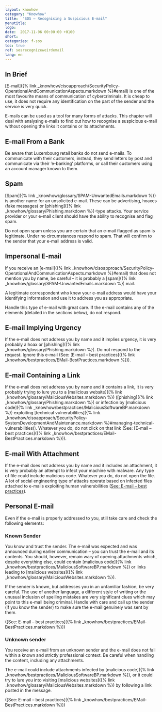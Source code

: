 ```yaml
---
layout: knowhow
category: "Knowhow"
title:  "SOS – Recognising a Suspicious E-mail"
menutitle:
logo:
date:  2017-11-06 00:00:00 +0100
short:
categories: f-sos
toc: true
ref: sosrecognizeweirdemail
lang: en
---
```


## In Brief
[E-mail]({% link _knowhow/cisoapproach/SecurityPolicy-OperationalAndCommunicationAspects.markdown %}#email) is one of the most favourite means of communication of cybercriminals. It is cheap to use, it does not require any identification on the part of the sender and the service is very quick.

E-mails can be used as a tool for many forms of attacks. This chapter will deal with analysing e-mails to find out how to recognise a suspicious e-mail without opening the links it contains or its attachments.

## E-mail From a Bank
Be aware that Luxembourg retail banks do not send e-mails. To communicate with their customers, instead, they send letters by post and communicate via their ‘e-banking’ platforms, or call their customers using an account manager known to them.

## Spam
[Spam]({% link _knowhow/glossary/SPAM-UnwantedEmails.markdown %}) is another name for an unsolicited e-mail. These can be advertising, hoaxes (fake messages) or [phishing]({% link _knowhow/glossary/Phishing.markdown %})-type attacks. Your service provider or your e-mail client should have the ability to recognise and flag spam.

Do not open spam unless you are certain that an e-mail flagged as spam is legitimate. Under no circumstances respond to spam. That will confirm to the sender that your e-mail address is valid.

## Impersonal E-mail
If you receive an [e-mail]({% link _knowhow/cisoapproach/SecurityPolicy-OperationalAndCommunicationAspects.markdown %}#email) that does not mention you by name, be careful – it is probably a [spam]({% link _knowhow/glossary/SPAM-UnwantedEmails.markdown %}) mail.

A legitimate correspondent who knew your e-mail address would have your identifying information and use it to address you as appropriate.

Handle this type of e-mail with great care. If the e-mail contains any of the elements (detailed in the sections below), do not respond.

## E-mail Implying Urgency
If the e-mail does not address you by name and it implies urgency, it is very probably a hoax or [phishing]({% link _knowhow/glossary/Phishing.markdown %}). Do not respond to the request. Ignore this e-mail (See: [E-mail – best practices]({% link _knowhow/bestpractices/EMail-BestPractices.markdown %})).

## E-mail Containing a Link
If the e-mail does not address you by name and it contains a link, it is very probably trying to lure you to a [malicious website]({% link _knowhow/glossary/MaliciousWebsites.markdown %}) ([phishing]({% link _knowhow/glossary/Phishing.markdown %}) or infection by [malicious code]({% link _knowhow/bestpractices/MaliciousSoftwareBP.markdown %}) exploiting [technical vulnerabilities]({% link _knowhow/cisoapproach/SecurityPolicy-SystemDevelopmentAndMaintenance.markdown %}#managing-technical-vulnerabilities)). Whatever you do, do not click on that link (See: [E-mail – best practices]({% link _knowhow/bestpractices/EMail-BestPractices.markdown %})).

## E-mail With Attachment
If the e-mail does not address you by name and it includes an attachment, it is very probably an attempt to infect your machine with malware. Any type of file could include malicious code. Whatever you do, do not open the file. A lot of social engineering type of attacks operate based on infected files attached to e-mails exploiting human vulnerabilities ([See: E-mail – best practices](-)).

## Personal E-mail
Even if the e-mail is properly addressed to you, still take care and check the following elements:

### Known Sender
You know and trust the sender. The e-mail was expected and was announced during earlier communication – you can trust the e-mail and its contents. You should, however, remain wary of opening attachments which, despite everything else, could contain [malicious code]({% link _knowhow/bestpractices/MaliciousSoftwareBP.markdown %}) or links leading to [malicious websites]({% link _knowhow/glossary/MaliciousWebsites.markdown %}).

If the sender is known, but addresses you in an unfamiliar fashion, be very careful. The use of another language, a different style of writing or the unusual inclusion of spelling mistakes are very significant clues which may point to this e-mail being criminal. Handle with care and call up the sender (if you know the sender) to make sure the e-mail genuinely was sent by them.

([See: E-mail – best practices]({% link _knowhow/bestpractices/EMail-BestPractices.markdown %}))

### Unknown sender
You receive an e-mail from an unknown sender and the e-mail does not fall within a known and strictly professional context. Be careful when handling the content, including any attachments.

The e-mail could include attachments infected by [malicious code]({% link _knowhow/bestpractices/MaliciousSoftwareBP.markdown %}), or it could try to lure you into visiting [malicious websites]({% link _knowhow/glossary/MaliciousWebsites.markdown %}) by following a link posted in the message.

([See: E-mail – best practices]({% link _knowhow/bestpractices/EMail-BestPractices.markdown %}))
